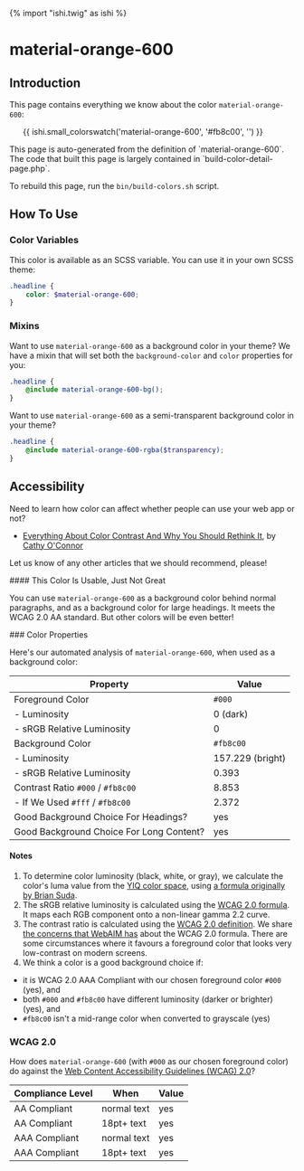 {% import "ishi.twig" as ishi %}
# material-orange-600

## Introduction

This page contains everything we know about the color `material-orange-600`:

<div class="grid">
    <div class="cell">
        <div class="swatch">
            <ul>
                {{ ishi.small_colorswatch('material-orange-600', '#fb8c00', '') }}
            </ul>
        </div>
    </div>
</div>

<div class="callout attention" markdown="1">
This page is auto-generated from the definition of `material-orange-600`. The code that built this page is largely contained in `build-color-detail-page.php`.

To rebuild this page, run the `bin/build-colors.sh` script.
</div>

## How To Use

### Color Variables

This color is available as an SCSS variable. You can use it in your own SCSS theme:

```scss
.headline {
    color: $material-orange-600;
}
```

### Mixins

Want to use `material-orange-600` as a background color in your theme? We have a mixin that will set both the `background-color` and `color` properties for you:

```scss
.headline {
    @include material-orange-600-bg();
}
```

Want to use `material-orange-600` as a semi-transparent background color in your theme?

```scss
.headline {
    @include material-orange-600-rgba($transparency);
}
```

## Accessibility

Need to learn how color can affect whether people can use your web app or not?

* [Everything About Color Contrast And Why You Should Rethink It](https://www.smashingmagazine.com/2014/10/color-contrast-tips-and-tools-for-accessibility/), by [Cathy O'Connor](http://www.twitter.com/cagocon)

Let us know of any other articles that we should recommend, please!
<div class="callout warning" markdown="1">
#### This Color Is Usable, Just Not Great

You can use `material-orange-600` as a background color behind normal paragraphs, and as a background color for large headings. It meets the WCAG 2.0 AA standard. But other colors will be even better!
</div>
### Color Properties

Here's our automated analysis of `material-orange-600`, when used as a background color:

Property | Value
---------|------
Foreground Color | `#000`
- Luminosity | 0 (dark)
- sRGB Relative Luminosity | 0
Background Color | `#fb8c00`
- Luminosity | 157.229 (bright)
- sRGB Relative Luminosity | 0.393
Contrast Ratio `#000` / `#fb8c00` | 8.853
- If We Used `#fff` / `#fb8c00` | 2.372
Good Background Choice For Headings? | yes
Good Background Choice For Long Content? | yes

#### Notes

1. To determine color luminosity (black, white, or gray), we calculate the color's luma value from the [YIQ color space](https://en.wikipedia.org/wiki/YIQ), using [a formula originally by Brian Suda](https://24ways.org/2010/calculating-color-contrast/).
1. The sRGB relative luminosity is calculated using the [WCAG 2.0 formula](https://www.w3.org/TR/WCAG20/#relativeluminancedef). It maps each RGB component onto a non-linear gamma 2.2 curve.
1. The contrast ratio is calculated using the [WCAG 2.0 definition](https://www.w3.org/TR/2008/REC-WCAG20-20081211/#contrast-ratiodef). We share [the concerns that WebAIM has](http://webaim.org/blog/wcag-2-1-feedback/) about the WCAG 2.0 formula. There are some circumstances where it favours a foreground color that looks very low-contrast on modern screens.
1. We think a color is a good background choice if:
  - it is WCAG 2.0 AAA Compliant with our chosen foreground color `#000` (yes), and
  - both `#000` and `#fb8c00` have different luminosity (darker or brighter) (yes), and
  - `#fb8c00` isn't a mid-range color when converted to grayscale (yes)

### WCAG 2.0

How does `material-orange-600` (with `#000` as our chosen foreground color) do against the [Web Content Accessibility Guidelines (WCAG) 2.0](https://www.w3.org/TR/WCAG20/)?

Compliance Level | When | Value
-----------------|------|------
AA Compliant | normal text | yes
AA Compliant | 18pt+ text | yes
AAA Compliant | normal text | yes
AAA Compliant | 18pt+ text | yes